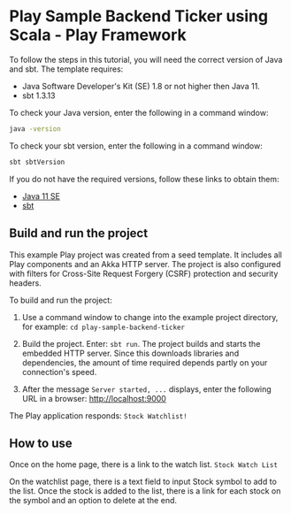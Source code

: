 # Play Sample Backend Ticker using Scala - Play Framework

To follow the steps in this tutorial, you will need the correct version of Java and sbt. The template requires:

* Java Software Developer's Kit (SE) 1.8 or not higher then Java 11.
* sbt 1.3.13

To check your Java version, enter the following in a command window:

```bash
java -version
```

To check your sbt version, enter the following in a command window:

```bash
sbt sbtVersion
```

If you do not have the required versions, follow these links to obtain them:

* [Java 11 SE](https://www.oracle.com/java/technologies/javase/jdk11-archive-downloads.html)
* [sbt](http://www.scala-sbt.org/download.html)

## Build and run the project

This example Play project was created from a seed template. It includes all Play components and an Akka HTTP server. The project is also configured with filters for Cross-Site Request Forgery (CSRF) protection and security headers.

To build and run the project:

1. Use a command window to change into the example project directory, for example: `cd play-sample-backend-ticker`

2. Build the project. Enter: `sbt run`. The project builds and starts the embedded HTTP server. Since this downloads libraries and dependencies, the amount of time required depends partly on your connection's speed.

3. After the message `Server started, ...` displays, enter the following URL in a browser: <http://localhost:9000>

The Play application responds: `Stock Watchlist!`

## How to use

Once on the home page, there is a link to the watch list. `Stock Watch List`

On the watchlist page, there is a text field to input Stock symbol to add to the list. Once the stock is added to the list, there is a link for each stock on the symbol and an option to delete at the end.

